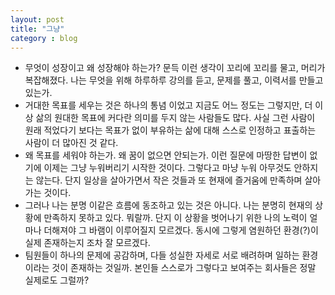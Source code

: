 ```yaml
---
layout: post
title: "그냥"
category : blog
---
```


- 무엇이 성장이고 왜 성장해야 하는가? 문득 이런 생각이 꼬리에 꼬리를 물고, 머리가 복잡해졌다. 나는 무엇을 위해 하루하루 강의를 듣고, 문제를 풀고, 이력서를 만들고 있는가.
- 거대한 목표를 세우는 것은 하나의 통념 이었고 지금도 어느 정도는 그렇지만, 더 이상 삶의 원대한 목표에 커다란 의미를 두지 않는 사람들도 많다. 사실 그런 사람이 원래 적었다기 보다는 목표가 없이 부유하는 삶에 대해 스스로 인정하고 표출하는 사람이 더 많아진 것 같다.
- 왜 목표를 세워야 하는가. 왜 꿈이 없으면 안되는가. 이런 질문에 마땅한 답변이 없기에 이제는 그냥 누워버리기 시작한 것이다. 그렇다고 마냥 누워 아무것도 안하지는 않는다. 단지 일상을 살아가면서 작은 것들과 또 현재에 즐거움에 만족하며 살아가는 것이다.
- 그러나 나는 분명 이같은 흐름에 동조하고 있는 것은 아니다. 나는 분명히 현재의 상황에 만족하지 못하고 있다. 뭐랄까. 단지 이 상황을 벗어나기 위한 나의 노력이 얼마나 더해져야 그 바램이 이루어질지 모르겠다. 동시에 그렇게 염원하던 환경(?)이 실제 존재하는지 조차 잘 모르겠다.
- 팀원들이 하나의 문제에 공감하며, 다들 성실한 자세로 서로 배려하며 일하는 환경이라는 것이 존재하는 것일까. 본인들 스스로가 그렇다고 보여주는 회사들은 정말 실제로도 그럴까?
